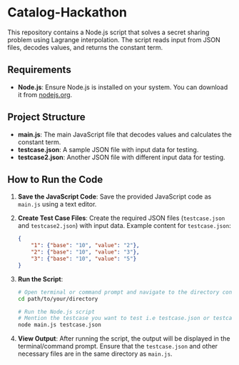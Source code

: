 # Catalog-Hackathon
This repository contains a Node.js script that solves a secret sharing problem using Lagrange interpolation. The script reads input from JSON files, decodes values, and returns the constant term.

## Requirements
- **Node.js**: Ensure Node.js is installed on your system. You can download it from [nodejs.org](https://nodejs.org/).

## Project Structure
- **main.js**: The main JavaScript file that decodes values and calculates the constant term.
- **testcase.json**: A sample JSON file with input data for testing.
- **testcase2.json**: Another JSON file with different input data for testing.

## How to Run the Code

1. **Save the JavaScript Code**:
   Save the provided JavaScript code as `main.js` using a text editor.

2. **Create Test Case Files**:
   Create the required JSON files (`testcase.json` and `testcase2.json`) with input data. Example content for `testcase.json`:
   ```json
   {
       "1": {"base": "10", "value": "2"},
       "2": {"base": "10", "value": "3"},
       "3": {"base": "10", "value": "5"}
   }
3. **Run the Script**:
   ```bash
   # Open terminal or command prompt and navigate to the directory containing main.js
   cd path/to/your/directory

   # Run the Node.js script
   # Mention the testcase you want to test i.e testcase.json or testcase2.json after "node main.js"
   node main.js testcase.json
   
   
4. **View Output**:
   After running the script, the output will be displayed in the terminal/command prompt. Ensure that the `testcase.json` and other necessary files are in the same directory as `main.js`.

